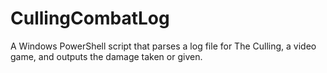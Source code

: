 # CullingCombatLog

A Windows PowerShell script that parses a log file for The Culling, a video game, and outputs the damage taken or given.
